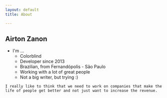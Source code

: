 ```yaml
---
layout: default
title: About

---
```

## Airton Zanon

* I'm ...
  * Colorblind
  * Developer since 2013
  * Brazilian, from Fernandópolis - São Paulo
  * Working with a lot of great people
  * Not a big writer, but trying :)

`I really like to think that we need to work on companies that make the life of people get better and not just want to increase the revenue.`
